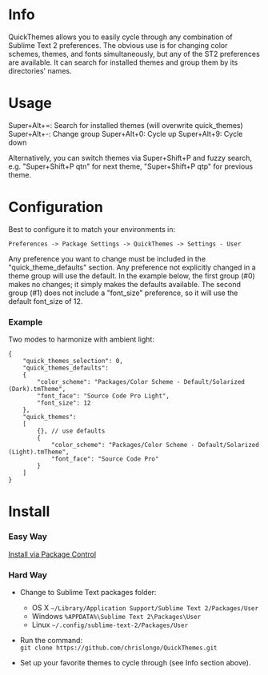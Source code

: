 # Info

QuickThemes allows you to easily cycle through any combination of Sublime Text 2 preferences. The obvious use is for changing color schemes, themes, and fonts simultaneously, but any of the ST2 preferences are available. It can search for installed themes and group them by its directories' names.

# Usage

Super+Alt+=: Search for installed themes (will overwrite quick_themes)
Super+Alt+-: Change group
Super+Alt+0: Cycle up
Super+Alt+9: Cycle down

Alternatively, you can switch themes via Super+Shift+P and fuzzy search, e.g. "Super+Shift+P qtn" for next theme, "Super+Shift+P qtp" for previous theme.

# Configuration

Best to configure it to match your environments in:

`Preferences -> Package Settings -> QuickThemes -> Settings - User`

Any preference you want to change must be included in the "quick_theme_defaults"  section. Any preference not explicitly changed in a theme group will use the default. In the example below, the first group (#0) makes no changes; it simply makes the defaults available. The second group (#1) does not include a "font_size" preference, so it will use the default font_size of 12.

### Example

Two modes to harmonize with ambient light:

    {
        "quick_themes_selection": 0,
        "quick_themes_defaults":
        {
            "color_scheme": "Packages/Color Scheme - Default/Solarized (Dark).tmTheme",
            "font_face": "Source Code Pro Light",
            "font_size": 12
        },
        "quick_themes":
        [
            {}, // use defaults
            {
                "color_scheme": "Packages/Color Scheme - Default/Solarized (Light).tmTheme",
                "font_face": "Source Code Pro"
            }
        ]
    }
    


# Install 

### Easy Way

[Install via Package Control](http://wbond.net/sublime_packages/package_control)

### Hard Way

* Change to Sublime Text packages folder:

    * OS X `~/Library/Application Support/Sublime Text 2/Packages/User`
    * Windows `%APPDATA%\Sublime Text 2\Packages\User`
    * Linux `~/.config/sublime-text-2/Packages/User`

* Run the command:  
    `git clone https://github.com/chrislongo/QuickThemes.git`

* Set up your favorite themes to cycle through (see Info section above).
